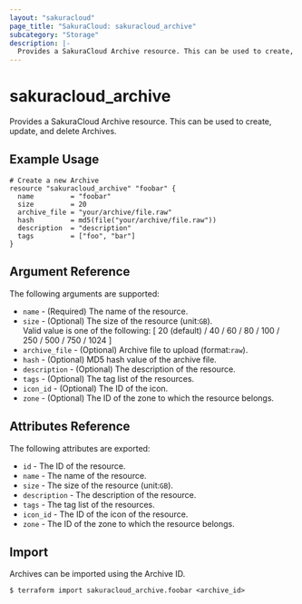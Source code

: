 ```yaml
---
layout: "sakuracloud"
page_title: "SakuraCloud: sakuracloud_archive"
subcategory: "Storage"
description: |-
  Provides a SakuraCloud Archive resource. This can be used to create, update, and delete Archives.
---
```


# sakuracloud\_archive

Provides a SakuraCloud Archive resource. This can be used to create, update, and delete Archives.

## Example Usage

```hcl
# Create a new Archive
resource "sakuracloud_archive" "foobar" {
  name         = "foobar"
  size         = 20
  archive_file = "your/archive/file.raw"
  hash         = md5(file("your/archive/file.raw"))
  description  = "description"
  tags         = ["foo", "bar"]
}
```

## Argument Reference

The following arguments are supported:

* `name` - (Required) The name of the resource.
* `size` - (Optional) The size of the resource (unit:`GB`).   
Valid value is one of the following: [ 20 (default) / 40 / 60 / 80 / 100 / 250 / 500 / 750 / 1024 ]
* `archive_file` - (Optional) Archive file to upload (format:`raw`).
* `hash` - (Optional) MD5 hash value of the archive file.
* `description` - (Optional) The description of the resource.
* `tags` - (Optional) The tag list of the resources.
* `icon_id` - (Optional) The ID of the icon.
* `zone` - (Optional) The ID of the zone to which the resource belongs.

## Attributes Reference

The following attributes are exported:

* `id` - The ID of the resource.
* `name` - The name of the resource.
* `size` - The size of the resource (unit:`GB`).
* `description` - The description of the resource.
* `tags` - The tag list of the resources.
* `icon_id` - The ID of the icon of the resource.
* `zone` - The ID of the zone to which the resource belongs.

## Import

Archives can be imported using the Archive ID.

```
$ terraform import sakuracloud_archive.foobar <archive_id>
```
